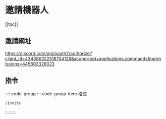# 邀請機器人

[[toc]]

## 邀請網址

<https://discord.com/api/oauth2/authorize?client_id=434386322518704128&scope=bot+applications.commands&permissions=445602328023>

## 指令

:::: code-group
::: code-group-item 格式
```text:no-line-numbers
/invite
```
:::
::::
